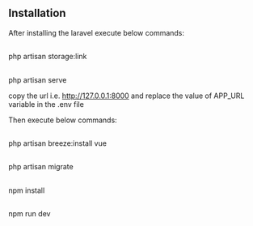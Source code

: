 ## Installation

After installing the laravel execute below commands:
##
php artisan storage:link
##
php artisan serve

copy the url i.e. http://127.0.0.1:8000 and replace the value of APP_URL variable in the .env file

Then execute below commands:
## 
php artisan breeze:install vue
##
php artisan migrate
##
npm install
##
npm run dev
